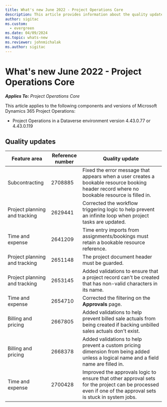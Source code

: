 ```yaml
---
title: What's new June 2022 - Project Operations Core
description: This article provides information about the quality updates that are available in the June 2022 release of Microsoft Dynamics 365 Project Operations Core.
author: sigitac
ms.custom:
  - evergreen
ms.date: 04/09/2024
ms.topic: whats-new
ms.reviewer: johnmichalak 
ms.author: sigitac
---
```


# What's new June 2022 - Project Operations Core

_**Applies To:** Project Operations Core_

This article applies to the following components and versions of Microsoft Dynamics 365 Project Operations:

- Project Operations in a Dataverse environment version 4.43.0.77 or 4.43.0.119

## Quality updates

| Feature area | Reference number | Quality update |
| --- | --- | --- |
| Subcontracting | 2708885 | Fixed the error message that appears when a user creates a bookable resource booking header record where no bookable resource is filled in. |
| Project planning and tracking | 2629441 | Corrected the workflow triggering logic to help prevent an infinite loop when project tasks are updated. |
| Time and expense | 2641209 | Time entry imports from assignments/bookings must retain a bookable resource reference. |
| Project planning and tracking | 2651148 | The project document header must be guarded.|
| Project planning and tracking | 2653145 | Added validations to ensure that a project record can't be created that has non-valid characters in its name. |
| Time and expense | 2654710 | Corrected the filtering on the **Approvals** page. |
| Billing and pricing | 2667805 | Added validations to help prevent billed sale actuals from being created if backing unbilled sales actuals don't exist. |
| Billing and pricing | 2668378 | Added validations to help prevent a custom pricing dimension from being added unless a logical name and a field name are filled in. |
| Time and expense | 2700428 | Improved the approvals logic to ensure that other approval sets for the project can be processed even if one of the approval sets is stuck in system jobs. |
